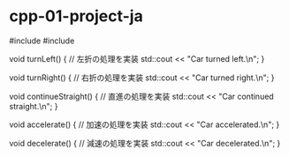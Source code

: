 # cpp-01-project-ja

#include <iostream>
#include <string>

void turnLeft() {
    // 左折の処理を実装
    std::cout << "Car turned left.\n";
}

void turnRight() {
    // 右折の処理を実装
    std::cout << "Car turned right.\n";
}

void continueStraight() {
    // 直進の処理を実装
    std::cout << "Car continued straight.\n";
}

void accelerate() {
    // 加速の処理を実装
    std::cout << "Car accelerated.\n";
}

void decelerate() {
    // 減速の処理を実装
    std::cout << "Car decelerated.\n";
}